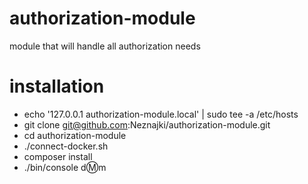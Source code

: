 # authorization-module
module that will handle all authorization needs


# installation
* echo '127.0.0.1 authorization-module.local' | sudo tee -a /etc/hosts
* git clone git@github.com:Neznajki/authorization-module.git
* cd authorization-module
* ./connect-docker.sh
* composer install
* ./bin/console d:m:m
